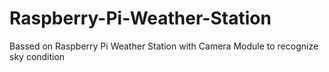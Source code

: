 # Raspberry-Pi-Weather-Station
Bassed on Raspberry Pi Weather Station with Camera Module to recognize sky condition
